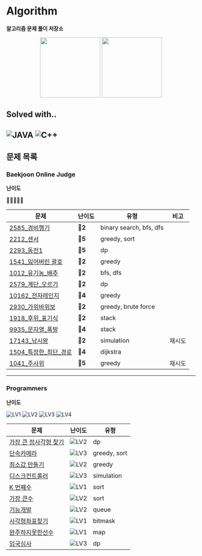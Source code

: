 # Algorithm

**알고리즘 문제 풀이 저장소**

<div align = "center">
  <img src="https://camo.githubusercontent.com/96deb9410f82a396ee353915212bd06c6c26a6e745ca740e61f6b2b1d4dec27f/687474703a2f2f6d617a617373756d6e6964612e7774662f6170692f76322f67656e65726174655f62616467653f626f6a3d68616c7563696e6f72" height=160/ alt="">
  <img src="https://mazandi.herokuapp.com/api?handle=halucinor&theme=warm" height=160/ alt="">
</div>

## Solved with..
![JAVA](https://img.shields.io/badge/Java-ED8B00?style=for-the-badge&logo=java&logoColor=white)
![C++](https://img.shields.io/badge/C%2B%2B-00599C?style=for-the-badge&logo=c%2B%2B&logoColor=white)
----
## 문제 목록

### Baekjoon Online Judge
**난이도**

💎🔴🥇🥈🥉

| 문제                                               | 난이도     | 유형                      | 비고  |
|--------------------------------------------------|---------|-------------------------|-----|
| [2585_경비행기](BOJ/[BOJ]2585_경비행기.cpp)              | **🥇2** | binary search, bfs, dfs |
| [2212_센서](BOJ/[BOJ]2212_센서.cpp)                  | **🥇5** | greedy, sort            |
| [2293_동전1](BOJ/[BOJ]2293_동전1.cpp)                | **🥇5** | dp                      |
| [1541_잃어버린 괄호](BOJ/[BOJ]1541_잃어버린_괄호.cpp)        | **🥈2** | greedy                  |
| [1012_유기농_배추](BOJ/[BOJ]1012_유기농_배추.cpp)          | **🥈2** | bfs, dfs                |
| [2579_계단_오르기](BOJ/[BOJ]2579_계단_오르기.cpp)          | **🥈2** | dp                      |
| [10162_전자레인지](BOJ/[BOJ]10162_전자레인지.cpp)          | **🥉4** | greedy                  |
| [2930_가위바위보](BOJ/[BOJ]2930_가위바위보.cpp)            | **🥉2** | greedy, brute force     |
| [1918_후위_표기식](BOJ/src/후위표기식_1918/Main.java)      | **🥇2** | stack                   |
| [9935_문자열_폭발](BOJ/src/문자열폭발_9935/Main.java)      | **🥇4** | stack                   |
| [17143_낚시왕](BOJ/src/낚시왕_17143/Main2.java)        | **🥇2** | simulation              | 재시도 |
| [1504_특정한_최단_경로](BOJ/src/특정한최단경로_1504/Main.java) | **🥇4** | dijkstra                |     |
| [1041_주사위](BOJ/src/주사위_1041/Main.java)           | **🥇5** | greedy                  | 재시도 |

-----
### Programmers

**난이도**

![LV1](https://img.shields.io/badge/-LV1-success?style=flat)
![LV2](https://img.shields.io/badge/-LV2-yellow?style=flat)
![LV3](https://img.shields.io/badge/-LV3-orange?style=flat)
![LV4](https://img.shields.io/badge/-LV4-red?style=flat)

| 문제                                                     | 난이도                                                          | 유형           |
|--------------------------------------------------------|--------------------------------------------------------------|--------------|
| [가장 큰 정사각형 찾기](Programmers/[programmers]가장큰정사각형찾기.cpp) | ![LV2](https://img.shields.io/badge/-LV2-yellow?style=flat)  | dp           |
| [단속카메라](Programmers/[programmers]단속카메라.cpp)            | ![LV3](https://img.shields.io/badge/-LV3-orange?style=flat)  | greedy, sort |
| [최소값 만들기](Programmers/[programmers]최소값_만들기.cpp)        | ![LV2](https://img.shields.io/badge/-LV2-yellow?style=flat)  | greedy       |
| [디스크컨트롤러](Programmers/src/디스크컨트롤러/Solution.java)       | ![LV3](https://img.shields.io/badge/-LV3-orange?style=flat)  | simulation   |
| [K 번째수](Programmers/src/K번째수/Solution.java)            | ![LV1](https://img.shields.io/badge/-LV1-success?style=flat) | sort         |
| [가장 큰수](Programmers/src/가장큰수/Solution.java)            | ![LV2](https://img.shields.io/badge/-LV2-yellow?style=flat)  | sort         |
| [기능개발](Programmers/src/기능개발/Solution.java)             | ![LV2](https://img.shields.io/badge/-LV2-yellow?style=flat)  | queue        |
| [사각형좌표찾기](Programmers/src/사전테스트/Solution.java)         | ![LV1](https://img.shields.io/badge/-LV1-success?style=flat) | bitmask      |
| [완주하지못한선수](Programmers/src/완주하지못한선수/Solution.java)     | ![LV1](https://img.shields.io/badge/-LV1-success?style=flat) | map          |
| [입국심사](Programmers/src/입국심사/Solution.java)             | ![LV3](https://img.shields.io/badge/-LV3-orange?style=flat)  | dp           |
